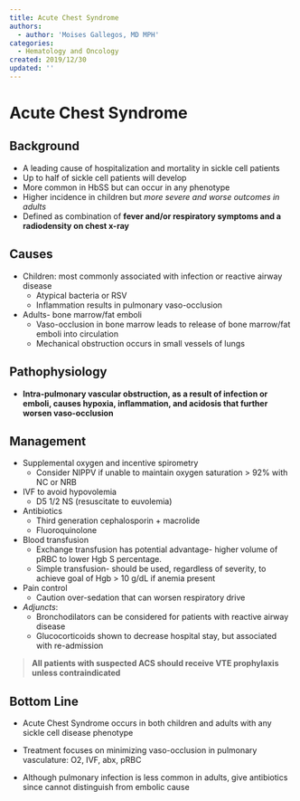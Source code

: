 ```yaml
---
title: Acute Chest Syndrome
authors:
  - author: 'Moises Gallegos, MD MPH'
categories:
  - Hematology and Oncology
created: 2019/12/30
updated: ''
---
```

# Acute Chest Syndrome

## Background

* A leading cause of hospitalization and mortality in sickle cell patients
* Up to half of sickle cell patients will develop
* More common in HbSS but can occur in any phenotype
* Higher incidence in children but *more severe and worse outcomes in adults*
* Defined as combination of **fever and/or respiratory symptoms and a radiodensity on chest x-ray**

## Causes

* Children: most commonly associated with infection or reactive airway disease
  * Atypical bacteria or RSV
  * Inflammation results in pulmonary vaso-occlusion
* Adults- bone marrow/fat emboli
  * Vaso-occlusion in bone marrow leads to release of bone marrow/fat emboli into circulation
  * Mechanical obstruction occurs in small vessels of lungs

## Pathophysiology

  * **Intra-pulmonary vascular obstruction, as a result of infection or emboli, causes hypoxia, inflammation, and acidosis that further worsen vaso-occlusion**

## Management

* Supplemental oxygen and incentive spirometry
  * Consider NIPPV if unable to maintain oxygen saturation > 92% with NC or NRB
* IVF to avoid hypovolemia
  * D5 1/2 NS (resuscitate to euvolemia)
* Antibiotics
  * Third generation cephalosporin + macrolide
  * Fluoroquinolone
* Blood transfusion 
  * Exchange transfusion has potential advantage- higher volume of pRBC to lower Hgb S percentage.
  * Simple transfusion- should be used, regardless of severity, to achieve goal of Hgb > 10 g/dL if anemia present
* Pain control
  * Caution over-sedation that can worsen respiratory drive
* *Adjuncts*:
  * Bronchodilators can be considered for patients with reactive airway disease
  * Glucocorticoids shown to decrease hospital stay, but associated with re-admission

>**All patients with suspected ACS should receive VTE prophylaxis unless contraindicated**

## Bottom Line

* Acute Chest Syndrome occurs in both children and adults with any sickle cell disease phenotype

* Treatment focuses on minimizing vaso-occlusion in pulmonary vasculature: O2, IVF, abx, pRBC

* Although pulmonary infection is less common in adults, give antibiotics since cannot distinguish from embolic cause
